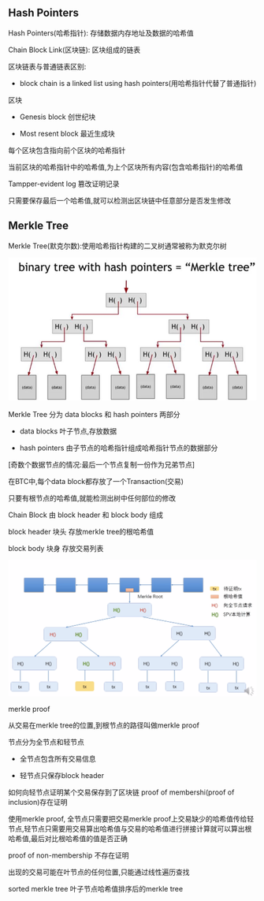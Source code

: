 ## Hash Pointers

Hash Pointers(哈希指针): 存储数据内存地址及数据的哈希值

Chain Block Link(区块链): 区块组成的链表

区块链表与普通链表区别:

* block chain is a linked list using hash pointers(用哈希指针代替了普通指针)



区块

* Genesis block 创世纪块

* Most resent block 最近生成块



每个区块包含指向前个区块的哈希指针

当前区块的哈希指针中的哈希值,为上个区块所有内容(包含哈希指针)的哈希值



Tampper-evident log 篡改证明记录



只需要保存最后一个哈希值,就可以检测出区块链中任意部分是否发生修改



## Merkle Tree

Merkle Tree(默克尔数):使用哈希指针构建的二叉树通常被称为默克尔树

![merkle-tree](merkle-tree.jpeg)

Merkle Tree 分为 data blocks 和 hash pointers 两部分

* data blocks   叶子节点,存放数据

* hash pointers 由子节点的哈希指针组成哈希指针节点的数据部分

[奇数个数据节点的情况:最后一个节点复制一份作为兄弟节点]



在BTC中,每个data block都存放了一个Transaction(交易)

只要有根节点的哈希值,就能检测出树中任何部位的修改



Chain Block 由 block header 和 block body 组成

block header 块头 存放merkle tree的根哈希值

block body   块身 存放交易列表



![merkle-proof](merkle-proof.PNG)

merkle proof

从交易在merkle tree的位置,到根节点的路径叫做merkle proof



节点分为全节点和轻节点

* 全节点包含所有交易信息

* 轻节点只保存block header



如何向轻节点证明某个交易保存到了区块链 proof of membershi(proof of inclusion)存在证明

使用merkle proof, 全节点只需要把交易merkle proof上交易缺少的哈希值传给轻节点,轻节点只需要用交易算出哈希值与交易的哈希值进行拼接计算就可以算出根哈希值,最后对比根哈希值的值是否正确



proof of non-membership 不存在证明

出现的交易可能在叶节点的任何位置,只能通过线性遍历查找



sorted merkle tree 叶子节点哈希值排序后的merkle tree


